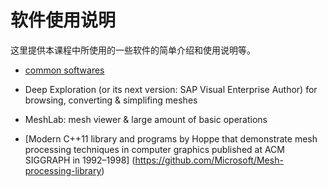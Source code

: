 # 软件使用说明

这里提供本课程中所使用的一些软件的简单介绍和使用说明等。

- [common softwares](https://github.com/jjcao-school/common/tree/main/softwares)
- Deep Exploration (or its next version: SAP Visual Enterprise Author) for browsing, converting & simplifing meshes
- MeshLab: mesh viewer & large amount of basic operations

- [Modern C++11 library and programs by Hoppe that demonstrate mesh processing techniques in computer graphics published at ACM SIGGRAPH in 1992–1998] (https://github.com/Microsoft/Mesh-processing-library)
